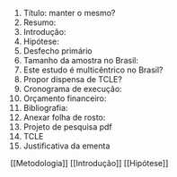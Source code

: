 1. Título: manter o mesmo?
2. Resumo:
3. Introdução:
4. Hipótese:
5. Desfecho primário
6. Tamanho da amostra no Brasil:
7. Este estudo é multicêntrico no Brasil?
8. Propor dispensa de TCLE?
9. Cronograma de execução:
10. Orçamento financeiro:
11. Bibliografia:
12. Anexar folha de rosto:
13. Projeto de pesquisa pdf
14. TCLE
15. Justificativa da ementa

[[Metodologia]]
[[Introdução]]
[[Hipótese]]
